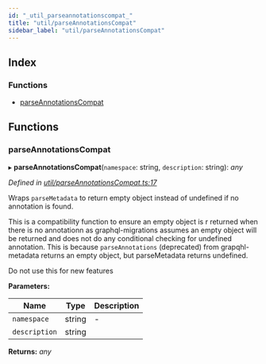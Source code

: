 ```yaml
---
id: "_util_parseannotationscompat_"
title: "util/parseAnnotationsCompat"
sidebar_label: "util/parseAnnotationsCompat"
---
```


## Index

### Functions

* [parseAnnotationsCompat](_util_parseannotationscompat_.md#parseannotationscompat)

## Functions

###  parseAnnotationsCompat

▸ **parseAnnotationsCompat**(`namespace`: string, `description`: string): *any*

*Defined in [util/parseAnnotationsCompat.ts:17](https://github.com/aerogear/graphback/blob/63664df15/packages/graphql-migrations/src/util/parseAnnotationsCompat.ts#L17)*

Wraps `parseMetadata` to return empty object instead of undefined if no annotation is found.

This is a compatibility function to ensure an empty object is r
returned when there is no annotationn as graphql-migrations assumes an empty object will be
returned and does not do any conditional checking for undefined annotation. This is because
`parseAnnotations` (deprecated) from grapqhl-metadata returns an empty object, but parseMetadata
returns undefined.

Do not use this for new features

**Parameters:**

Name | Type | Description |
------ | ------ | ------ |
`namespace` | string | - |
`description` | string |   |

**Returns:** *any*
